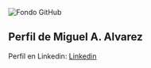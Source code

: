 ![Fondo GitHub](https://github.com/user-attachments/assets/663bd7d3-b7ee-483e-a2d8-2f1162c73e04)
## Perfil de Miguel A. Alvarez 

Perfil en Linkedin:  [Linkedin](https://www.linkedin.com/in/miguel-angel-alvarez-garrido-49218234b/)
<!--
**xShaidanx/xShaidanx** is a ✨ _special_ ✨ repository because its `README.md` (this file) appears on your GitHub profile.

Here are some ideas to get you started:

- 🔭 I’m currently working on ...
- 🌱 I’m currently learning ...
- 👯 I’m looking to collaborate on ...
- 🤔 I’m looking for help with ...
- 💬 Ask me about ...
- 📫 How to reach me: ...
- 😄 Pronouns: ...
- ⚡ Fun fact: ...
-->

